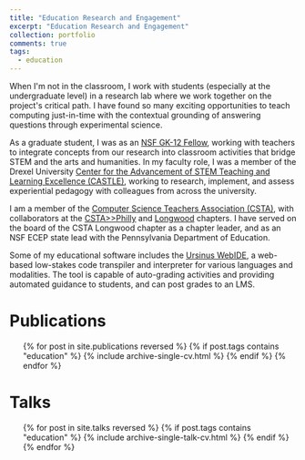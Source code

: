 ```yaml
---
title: "Education Research and Engagement"
excerpt: "Education Research and Engagement"
collection: portfolio
comments: true
tags: 
  - education
---
```


When I'm not in the classroom, I work with students (especially at the undergraduate level) in a research lab where we work together on the project's critical path.  I have found so many exciting opportunities to teach computing just-in-time with the contextual grounding of answering questions through experimental science.

As a graduate student, I was as an [NSF GK-12 Fellow](http://www.drexelgk12.com/), working with teachers to integrate concepts from our research into classroom activities that bridge STEM and the arts and humanities.  In my faculty role, I was a member of the Drexel University [Center for the Advancement of STEM Teaching and Learning Excellence (CASTLE)](https://drexel.edu/castle/), working to research, implement, and assess experiential pedagogy with colleagues from across the university.

I am a member of the [Computer Science Teachers Association (CSTA)](https://csteachers.org), with collaborators at the [CSTA>>Philly](https://philly.csteachers.org/) and [Longwood](https://longwoodpa.csteachers.org/) chapters.  I have served on the board of the CSTA Longwood chapter as a chapter leader, and as an NSF ECEP state lead with the Pennsylvania Department of Education.

Some of my educational software includes the [Ursinus WebIDE](/Ursinus-WebIDE), a web-based low-stakes code transpiler and interpreter for various languages and modalities.  The tool is capable of auto-grading activities and providing automated guidance to students, and can post grades to an LMS.

# Publications
<ul>{% for post in site.publications reversed %}
  {% if post.tags contains "education" %}
    {% include archive-single-cv.html %}
  {% endif %}
{% endfor %}</ul>

# Talks
<ul>{% for post in site.talks reversed %}
  {% if post.tags contains "education" %}
    {% include archive-single-talk-cv.html %}
  {% endif %}
{% endfor %}</ul>